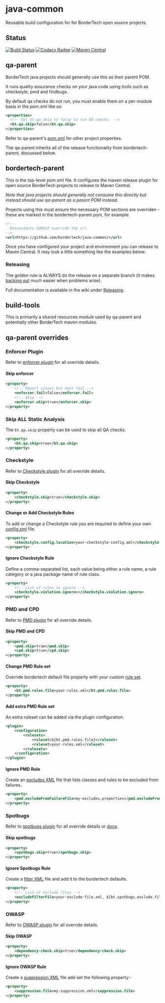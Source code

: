 # java-common

Reusable build configuration for for BorderTech open source projects.

## Status

[![Build Status](https://travis-ci.com/BorderTech/java-common.svg?branch=master)](https://travis-ci.com/BorderTech/java-common)
[![Codacy Badge](https://api.codacy.com/project/badge/Grade/c7a2226acd574943af9ae966c54b05e6)](https://app.codacy.com/app/BorderTech/java-common?utm_source=github.com&utm_medium=referral&utm_content=BorderTech/java-common&utm_campaign=Badge_Grade_Dashboard)
[![Maven Central](https://img.shields.io/maven-central/v/com.github.bordertech.common/bordertech-parent.svg?label=Maven%20Central)](https://search.maven.org/search?q=g:%22com.github.bordertech.common%22%20AND%20a:%22bordertech-parent%22)

## qa-parent

BorderTech java projects should generally use this as their parent POM.

It runs quality assurance checks on your java code using tools such as checkstyle, pmd and findbugs.

By default qa checks do not run, you must enable them on a per-module basis in the pom.xml like so:

``` xml
<properties>
  <!-- Set bt.qa.skip to false to run QA checks. -->
  <bt.qa.skip>false</bt.qa.skip>
</properties>
```

Refer to qa-parent's [pom.xml](https://github.com/BorderTech/java-common/blob/master/qa-parent/pom.xml) for other project properties.

The qa-parent inherits all of the release functionality from bordertech-parent, discussed below.

## bordertech-parent

This is the top-level pom.xml file.
It configures the maven release plugin for open source BorderTech projects to release to Maven Central.

_Note that java projects should generally not consume this directly but instead should use qa-parent as a parent POM instead._

Projects using this must ensure the necessary POM sections are overriden - these are marked in the bordertech-parent pom, for example:

``` xml
<!--
  Descendants SHOULD override the url.
-->
<url>https://github.com/bordertech/java-common/</url>
```

Once you have configured your project and environment you can release to Maven Central. It may look a little something like the examples below.

### Releasing

The golden rule is ALWAYS do the release on a separate branch (it makes [backing out](https://github.com/BorderTech/java-common/wiki/Releasing#dealing-with-failure) much easier when problems arise).

Full documentation is available in the wiki under [Releasing](https://github.com/BorderTech/java-common/wiki/Releasing).

## build-tools

This is primarily a shared resources module used by qa-parent and potentially other BorderTech maven modules.

## qa-parent overrides

### Enforcer Plugin

Refer to [enforcer plugin](https://maven.apache.org/enforcer/maven-enforcer-plugin/enforce-mojo.html) for all override details.

#### Skip enforcer

``` xml
<property>
	<!-- Report issues but dont fail -->
	<enforcer.fail>false</enforcer.fail>
	<!-- Skip -->
	<enforcer.skip>true</enforcer.skip>
</property>
```

### Skip ALL Static Analysis

The `bt.qa.skip` property can be used to skip all QA checks.

``` xml
<property>
	<bt.qa.skip>true</bt.qa.skip>
</property>
```

### Checkstyle

Refer to [Checkstyle plugin](https://maven.apache.org/plugins/maven-checkstyle-plugin/checkstyle-mojo.html) for all override details.

#### Skip Checkstyle

``` xml
<property>
	<checkstyle.skip>true</checkstyle.skip>
</property>
```

#### Change or Add Checkstyle Rules

To add or change a Checkstyle rule you are required to define your own [config.xml](http://checkstyle.sourceforge.net/config.html) file.

``` xml
<property>
	<checkstyle.config.location>your-checkstyle-config.xml</checkstyle.config.location>
</property>
```

#### Ignore Checkstyle Rule

Define a comma-separated list, each value being either a rule name, a rule category or a java package name of rule class.

``` xml
<property>
	<!-- List of rules to ignore -->
	<checkstyle.violation.ignore></checkstyle.violation.ignore>
</property>
```

### PMD and CPD

Refer to [PMD plugin](https://maven.apache.org/plugins/maven-pmd-plugin/) for all override details.

#### Skip PMD and CPD

``` xml
<property>
	<pmd.skip>true</pmd.skip>
	<cpd.skip>true</cpd.skip>
</property>
```

#### Change PMD Rule set

Override bordertech default file property with your custom [rule set](https://pmd.github.io/latest/pmd_userdocs_making_rulesets.html).

``` xml
<property>
	<bt.pmd.rules.file>your-rules.xml</bt.pmd.rules.file>
</property>
```

#### Add extra PMD Rule set

An extra ruleset can be added via the plugin configuration.

``` xml
<plugin>
	<configuration>
		<rulesets>
			<ruleset>${bt.pmd.rules.file}</ruleset>
			<ruleset>your-rules.xml</ruleset>
		</rulesets>
	</configuration>
</plugin>
```

#### Ignore PMD Rule

Create an [excludes XML](https://pmd.github.io/latest/pmd_userdocs_suppressing_warnings.html#xpath-and-regex-message-suppression) file that lists classes and rules to be excluded from failures.

``` xml
<property>
	<pmd.excludeFromFailureFile>my-excludes.properties</pmd.excludeFromFailureFile>
</property>
```

### Spotbugs

Refer to [spotbugs plugin](https://spotbugs.github.io/spotbugs-maven-plugin/spotbugs-mojo.html) for all override details or [doco](https://spotbugs.readthedocs.io/en/latest/index.html).

#### Skip spotbugs

``` xml
<property>
	<spotbugs.skip>true</spotbugs.skip>
</property>
```

#### Ignore Spotbugs Rule

Create a [filter XML](https://spotbugs.readthedocs.io/en/latest/filter.html) file and add it to the bordertech defaults.

``` xml
<property>
	<!-- List of exclude files -->
	<excludeFilterFile>your-exclude-file.xml, ${bt.spotbugs.exclude.file}</excludeFilterFile>
</property>
```

### OWASP

Refer to [OWASP plugin](https://jeremylong.github.io/DependencyCheck/dependency-check-maven/index.html) for all override details.

#### Skip OWASP

``` xml
<property>
	<dependency-check.skip>true</dependency-check.skip>
</property>
```

#### Ignore OWASP Rule

Create a [suppression XML](https://jeremylong.github.io/DependencyCheck/general/suppression.html) file add set the following property:-

``` xml
<property>
	<suppression.file>my-suppression.xml</suppression.file>
</property>
```
